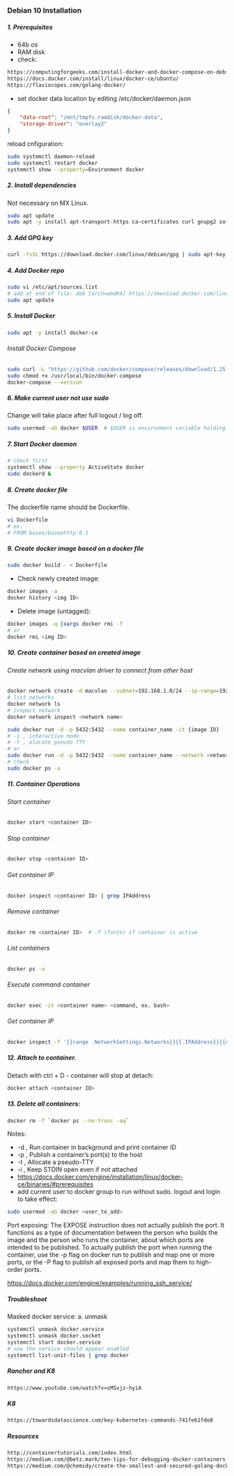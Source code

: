### Debian 10 Installation
##### 1. Prerequisites
- 64b os
- RAM disk
- check:
```html
https://computingforgeeks.com/install-docker-and-docker-compose-on-debian-10-buster/
https://docs.docker.com/install/linux/docker-ce/ubuntu/
https://flaviocopes.com/golang-docker/
```
- set docker data location by editing /etc/docker/daemon.json
```json
{
    "data-root": "/mnt/tmpfs.ramdisk/docker-data",
    "storage-driver": "overlay2"
}
```
reload cnfiguration:
```bash
sudo systemctl daemon-reload
sudo systemctl restart docker
systemctl show --property=Environment docker
```
##### 2. Install dependencies
Not necessary on MX Linux.
```bash
sudo apt update
sudo apt -y install apt-transport-https ca-certificates curl gnupg2 software-properties-common
```
##### 3. Add GPG key
```bash
curl -fsSL https://download.docker.com/linux/debian/gpg | sudo apt-key add -
```
##### 4. Add Docker repo
```bash
sudo vi /etc/apt/sources.list
# add at end of file: deb [arch=amd64] https://download.docker.com/linux/debian buster stable
sudo apt update
```
##### 5. Install Docker
```bash
sudo apt -y install docker-ce
```
###### Install Docker Compose
```bash
sudo curl -L "https://github.com/docker/compose/releases/download/1.25.0/docker-compose-$(uname -s)-$(uname -m)" -o /usr/local/bin/docker-compose
sudo chmod +x /usr/local/bin/docker-compose
docker-compose --version
```
##### 6. Make current user not use sudo
Change will take place after full logout / log off.
```bash
sudo usermod -aG docker $USER  # $USER is environment variable holding current user
 ```
##### 7. Start Docker daemon
```bash
# check first
systemctl show --property ActiveState docker
sudo dockerd &
```
##### 8. Create docker file
The dockerfile name should be Dockerfile.
```bash
vi Dockerfile
# ex.
# FROM basex/basexhttp:9.1
```
##### 9. Create docker image based on a docker file
```bash
sudo docker build - < Dockerfile
```
- Check newly created image:
```bash
docker images -a
docker history <img ID>
```
- Delete image (untagged):
```bash
docker images -q |xargs docker rmi -f
# or
docker rmi <img ID>
```
##### 10. Create container based on created image
###### Create network using macvlan driver to connect from other host
```bash
docker network create -d macvlan --subnet=192.168.1.0/24 --ip-range=192.168.1.128/25 --gateway=192.168.1.127 -o parent=enp4s0 macnet
# list networks
docker network ls
# inspect network
docker network inspect <network name>
```
```bash
sudo docker run -d -p 5432:5432 --name container_name -it {image ID}
# -i , interactive mode
# -t , alocate pseudo TTY
# or
sudo docker run -d -p 5432:5432 --name container_name --network <network name> -it {image ID}
# check
sudo docker ps -a
```
##### 11. Container Operations
###### Start container
```bash
docker start <container ID>
```
###### Stop container
```bash
docker stop <container ID>
```
###### Get container IP
```bash
docker inspect <container ID> | grep IPAddress
```
###### Remove container
```bash
docker rm <container ID>  # -f (force) if container is active
```
###### List containers
```bash
docker ps -a
```
###### Execute command container
```bash
docker exec -it <container name> <command, ex. bash>
```
###### Get container IP
```bash
docker inspect -f '{{range .NetworkSettings.Networks}}{{.IPAddress}}{{end}}'  container_name_or_id
```
##### 12. Attach to container. 
Detach with ctrl + D - container will stop at detach:
```bash
docker attach <container ID>
```
##### 13. Delete all containers:
```bash
docker rm -f `docker ps --no-trunc -aq`
```
Notes:
- -d , Run container in background and print container ID
- -p , Publish a container’s port(s) to the host
- -t , Allocate a pseudo-TTY
- -i , Keep STDIN open even if not attached 
- https://docs.docker.com/engine/installation/linux/docker-ce/binaries/#prerequisites
- add current user to docker group to run without sudo. logout and login to take effect:
```bash
sudo usermod -aG docker <user_to_add>
```
Port exposing:
The EXPOSE instruction does not actually publish the port. 
It functions as a type of documentation between the person who builds the image and the person who runs the container,
about which ports are intended to be published. 
To actually publish the port when running the container, use the -p flag on docker run to publish and map one or more 
ports, or the -P flag to publish all exposed ports and map them to high-order ports.

https://docs.docker.com/engine/examples/running_ssh_service/

##### Troubleshoot
Masked docker service:
a. unmask 
```bash
systemctl unmask docker.service
systemctl unmask docker.socket
systemctl start docker.service
# now the service should appear enabled
systemctl list-unit-files | grep docker
```

##### Rancher and K8
```html
https://www.youtube.com/watch?v=sMSvjz-hyiA
```
##### K8
```html
https://towardsdatascience.com/key-kubernetes-commands-741fe61fde8
```
##### Resources
```html
http://containertutorials.com/index.html
https://medium.com/@betz.mark/ten-tips-for-debugging-docker-containers-cde4da841a1d
https://medium.com/@chemidy/create-the-smallest-and-secured-golang-docker-image-based-on-scratch-4752223b7324
```
